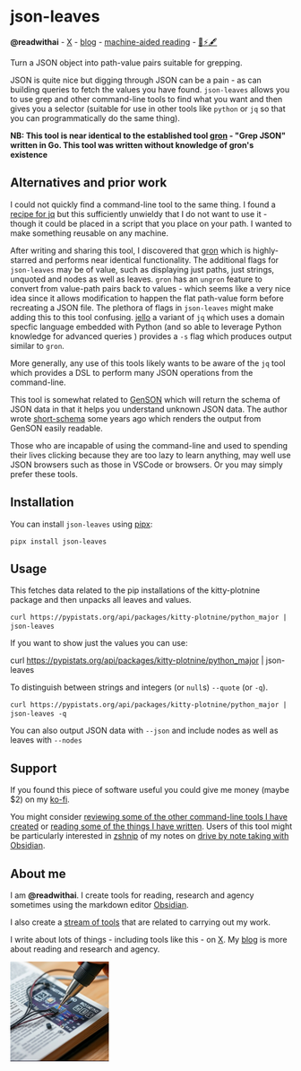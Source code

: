 # json-leaves
**@readwithai** - [X](https://x.com/readwithai) - [blog](https://readwithai.substack.com/) - [machine-aided reading](https://www.reddit.com/r/machineAidedReading/) - [📖](https://readwithai.substack.com/p/what-is-reading-broadly-defined
)[⚡️](https://readwithai.substack.com/s/technical-miscellany)[🖋️](https://readwithai.substack.com/p/note-taking-with-obsidian-much-of)

Turn a JSON object into path-value pairs suitable for grepping.

JSON is quite nice but digging through JSON can be a pain - as can building queries to fetch the values you have found. `json-leaves` allows you to use grep and other command-line tools to find what you want and then gives you a selector (suitable for use in other tools like `python` or `jq` so that you can programmatically do the same thing).

**NB: This tool is near identical to the established tool [gron](https://github.com/tomnomnom/gron) - "Grep JSON" written in Go. This tool was written without knowledge of gron's existence**

## Alternatives and prior work
I could not quickly find a command-line tool to the same thing. I found a [recipe  for jq](https://github.com/jqlang/jq/issues/78) but this sufficiently unwieldy that I do not want to use it - though it could be placed in a script that you place on your path. I wanted to make something reusable on any machine.

After writing and sharing this tool, I discovered that [gron](https://github.com/tomnomnom/gron) which is highly-starred and performs near identical functionality. The additional flags for `json-leaves` may be of value, such as displaying just paths, just strings, unquoted and nodes as well as leaves. `gron` has an `ungron` feature to convert from value-path pairs back to values - which seems like a very nice idea since it allows modification to happen the flat path-value form before recreating a JSON file. The plethora of flags in `json-leaves` might make adding this to this tool confusing. [jello](https://github.com/kellyjonbrazil/jello) a variant of `jq` which uses a domain specfic language embedded with Python (and so able to leverage Python knowledge for advanced queries ) provides a `-s` flag which produces output similar to `gron`.

More generally, any use of this tools likely wants to be aware of the `jq` tool which provides a DSL to perform many JSON operations from the command-line.

This tool is somewhat related to [GenSON](https://github.com/wolverdude/genson/) which will return the schema of JSON data in that it helps you understand unknown JSON data. The author wrote [short-schema](https://github.com/talwrii/short_schema?tab=readme-ov-file) some years ago which renders the output from GenSON easily readable.

Those who are incapable of using the command-line and used to spending their lives clicking because they are too lazy to learn anything, may well use JSON browsers such as those in VSCode or browsers. Or you may simply prefer these tools.

## Installation
You can install `json-leaves` using [pipx](https://github.com/pypa/pipx):
```
pipx install json-leaves
```

## Usage
This fetches data related to the pip installations of the kitty-plotnine package and then unpacks all leaves and values.
```
curl https://pypistats.org/api/packages/kitty-plotnine/python_major | json-leaves
```

If you want to show just the values you can use:

curl https://pypistats.org/api/packages/kitty-plotnine/python_major | json-leaves

To distinguish between strings and integers (or `null`s) `--quote` (or `-q`).
```
curl https://pypistats.org/api/packages/kitty-plotnine/python_major | json-leaves -q
```

You can also output JSON data with `--json` and include nodes as well as leaves with `--nodes`

## Support
If you found this piece of software useful you could give me money (maybe $2) on my [ko-fi](https://ko-fi.com/readwithai).

You might consider [reviewing some of the other command-line tools I have created](https://readwithai.substack.com/p/my-productivity-tools) or [reading some of the things I have written](https://readwithai.substack.com/). Users of this tool might be particularly interested in [zshnip](https://github.com/facetframer/zshnip) of my notes on [drive by note taking with Obsidian](https://readwithai.substack.com/p/drive-by-note-taking-in-obsidian).

## About me
I am **@readwithai**. I create tools for reading, research and agency sometimes using the markdown editor [Obsidian](https://readwithai.substack.com/p/what-exactly-is-obsidian).

I also create a [stream of tools](https://readwithai.substack.com/p/my-productivity-tools) that are related to carrying out my work.

I write about lots of things - including tools like this - on [X](https://x.com/readwithai).
My [blog](https://readwithai.substack.com/) is more about reading and research and agency.

![@readwithai logo](./logo.png)
